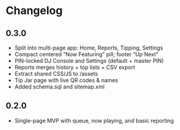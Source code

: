 # Changelog

## 0.3.0
- Split into multi-page app: Home, Reports, Tipping, Settings
- Compact centered “Now Featuring” pill; footer “Up Next”
- PIN-locked DJ Console and Settings (default + master PIN)
- Reports merges history + top lists + CSV export
- Extract shared CSS/JS to /assets
- Tip Jar page with live QR codes & names
- Added schema.sql and sitemap.xml

## 0.2.0
- Single-page MVP with queue, now playing, and basic reporting
